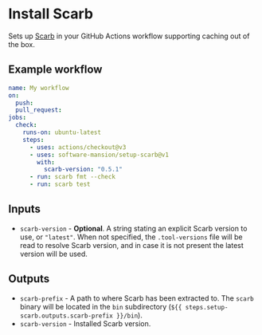 # Install Scarb

Sets up [Scarb] in your GitHub Actions workflow supporting caching out of the box.

## Example workflow

```yaml
name: My workflow
on:
  push:
  pull_request:
jobs:
  check:
    runs-on: ubuntu-latest
    steps:
      - uses: actions/checkout@v3
      - uses: software-mansion/setup-scarb@v1
        with:
          scarb-version: "0.5.1"
      - run: scarb fmt --check
      - run: scarb test
```

## Inputs

- `scarb-version` - **Optional**. A string stating an explicit Scarb version to use, or `"latest"`. When not specified, the `.tool-versions` file will be read to resolve Scarb version, and in case it is not present the latest version will be used.

## Outputs

- `scarb-prefix` - A path to where Scarb has been extracted to. The `scarb` binary will be located in the `bin`
  subdirectory (`${{ steps.setup-scarb.outputs.scarb-prefix }}/bin`).
- `scarb-version` - Installed Scarb version.

[scarb]: https://docs.swmansion.com/scarb
